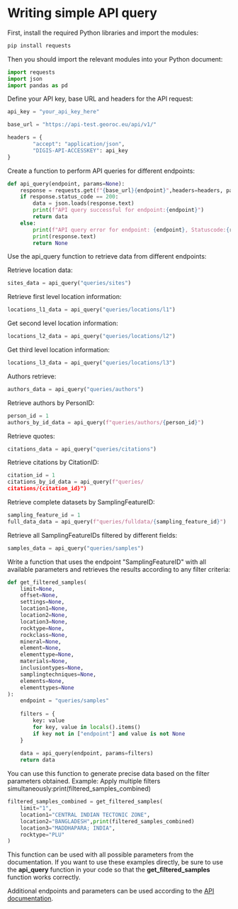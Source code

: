 # Writing simple API query

First, install the required Python libraries and import the modules:

```bash
pip install requests
```

Then you should import the relevant modules into your Python document:

```python
import requests
import json
import pandas as pd
```

Define your API key, base URL and headers for the API request:

```python
api_key = "your_api_key_here"

base_url = "https://api-test.georoc.eu/api/v1/"

headers = {
        "accept": "application/json",
        "DIGIS-API-ACCESSKEY": api_key
}
```

Create a function to perform API queries for different endpoints:

```python
def api_query(endpoint, params=None):
    response = requests.get(f"{base_url}{endpoint}",headers=headers, params=params)
    if response.status_code == 200:
        data = json.loads(response.text)
        print(f"API query successful for endpoint:{endpoint}")
        return data
    else:
        print(f"API query error for endpoint: {endpoint}, Statuscode:{response.status_code}")
        print(response.text)
        return None
```
Use the api_query function to retrieve data from different endpoints:

Retrieve location data:

```python
sites_data = api_query("queries/sites")
```

Retrieve first level location information:

```python
locations_l1_data = api_query("queries/locations/l1")
```

Get second level location information:

```python
locations_l2_data = api_query("queries/locations/l2")
```

Get third level location information:

```python
locations_l3_data = api_query("queries/locations/l3")
```

Authors retrieve:

```python
authors_data = api_query("queries/authors")
```

Retrieve authors by PersonID:

```python
person_id = 1
authors_by_id_data = api_query(f"queries/authors/{person_id}")
```

Retrieve quotes:

```python
citations_data = api_query("queries/citations")
```

Retrieve citations by CitationID:

```python
citation_id = 1
citations_by_id_data = api_query(f"queries/
citations/{citation_id}")
```

Retrieve complete datasets by SamplingFeatureID:

```python
sampling_feature_id = 1
full_data_data = api_query(f"queries/fulldata/{sampling_feature_id}")
```

Retrieve all SamplingFeatureIDs filtered by different fields:

```python
samples_data = api_query("queries/samples")
```

Write a function that uses the endpoint "SamplingFeatureID" with all available parameters and retrieves the results according to any filter criteria:

```python
def get_filtered_samples(
    limit=None,
    offset=None,
    settings=None,
    location1=None,
    location2=None,
    location3=None,
    rocktype=None,
    rockclass=None,
    mineral=None,
    element=None,
    elementtype=None,
    materials=None,
    inclusiontypes=None,
    samplingtechniques=None,
    elements=None,
    elementtypes=None
):
    endpoint = "queries/samples"
    
    filters = {    
        key: value
        for key, value in locals().items()
        if key not in ["endpoint"] and value is not None
    }
    
    data = api_query(endpoint, params=filters)
    return data
```

You can use this function to generate precise data based on the filter parameters obtained.
Example: Apply multiple filters simultaneously:print(filtered_samples_combined)

```python
filtered_samples_combined = get_filtered_samples(
    limit="1",
    location1="CENTRAL INDIAN TECTONIC ZONE",
    location2="BANGLADESH",print(filtered_samples_combined)
    location3="MADDHAPARA; INDIA",
    rocktype="PLU"
)
```
This function can be used with all possible parameters from the documentation. If you want to use these examples 
directly, be sure to use the **api_query** function in your code so that the **get_filtered_samples** function works 
correctly.

Additional endpoints and parameters can be used according to the [API documentation](https://api-test.georoc.eu/api/v1/docs/index.html#/).